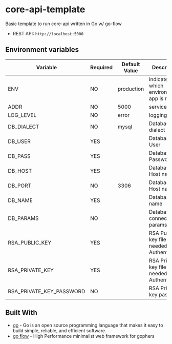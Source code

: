 # core-api-template
Basic template to run core-api written in Go w/ go-flow


- REST API: `http://localhost:5000`

## Environment variables

| Variable                       | Required | Default Value   | Description                                         |
| -------------------------------| -------- | --------------- | --------------------------------------------------- |
| ENV                            | NO       | production      | indicates in which environment app is running       |
| ADDR                           | NO       | 5000            | service port                                        |
| LOG_LEVEL                      | NO       | error           | logging level                                       |
| DB_DIALECT                     | NO       | mysql           | Database dialect                                    |
| DB_USER                        | YES      |                 | Database User                                       |
| DB_PASS                        | YES      |                 | Database Password                                   |
| DB_HOST                        | YES      |                 | Database Host name                                  |
| DB_PORT                        | NO       | 3306            | Database Host name                                  |
| DB_NAME                        | YES      |                 | Database name                                       |
| DB_PARAMS                      | NO       |                 | Database connection params                          |
| RSA_PUBLIC_KEY                 | YES      |                 | RSA Public key file path needed for Authentication  |
| RSA_PRIVATE_KEY                | YES      |                 | RSA Private key file path needed for Authentication |
| RSA_PRIVATE_KEY_PASSWORD       | NO       |                 | RSA Private key password                            |




## Built With

- [go](https://golang.org/) - Go is an open source programming language that makes it easy to build simple, reliable, and efficient software.
- [go flow](https://github.com/go-flow/flow/v2/) - High Performance minimalist web framework for gophers
